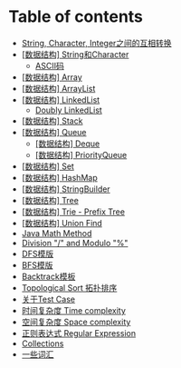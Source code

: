 # Table of contents

* [String, Character, Integer之间的互相转换](README.md)
* [\[数据结构\] String和Character](shu-ju-jie-gou-string/README.md)
  * [ASCII码](shu-ju-jie-gou-string/ascii-ma.md)
* [\[数据结构\] Array](shu-ju-jie-gou-array.md)
* [\[数据结构\] ArrayList](shu-ju-jie-gou-arraylist.md)
* [\[数据结构\] LinkedList](shu-ju-jie-gou-linkedlist/README.md)
  * [Doubly LinkedList](shu-ju-jie-gou-linkedlist/doubly-linkedlist.md)
* [\[数据结构\] Stack](shu-ju-jie-gou-stack.md)
* [\[数据结构\] Queue](shu-ju-jie-gou-queue/README.md)
  * [\[数据结构\] Deque](shu-ju-jie-gou-queue/shu-ju-jie-gou-deque.md)
  * [\[数据结构\] PriorityQueue](shu-ju-jie-gou-queue/shu-ju-jie-gou-priorityqueue.md)
* [\[数据结构\] Set](shu-ju-jie-gou-set.md)
* [\[数据结构\] HashMap](shu-ju-jie-gou-map.md)
* [\[数据结构\] StringBuilder](shu-ju-jie-gou-stringbuilder.md)
* [\[数据结构\] Tree](shu-ju-jie-gou-tree.md)
* [\[数据结构\] Trie - Prefix Tree](trie-prefix-tree.md)
* [\[数据结构\] Union Find](shu-ju-jie-gou-union-find.md)
* [Java Math Method](java-math-method.md)
* [Division "/"  and Modulo "%"](division-and-modulo.md)
* [DFS模版](dfs-mo-ban.md)
* [BFS模版](bfs-mo-ban.md)
* [Backtrack模板](backtrack-mo-ban.md)
* [Topological Sort 拓扑排序](topological-sort-tuo-pu.md)
* [关于Test Case](guan-yu-test-case.md)
* [时间复杂度 Time complexity](shi-jian-fu-za-du-time-complexity.md)
* [空间复杂度 Space complexity](kong-jian-fu-za-du-space-complexity.md)
* [正则表达式 Regular Expression](zheng-ze-biao-da-shi-regular-expression.md)
* [Collections](collections.md)
* [一些词汇](yi-xie-ci-hui.md)


